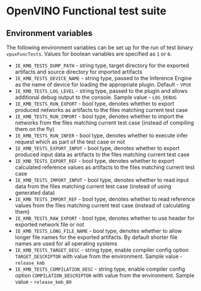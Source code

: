 # OpenVINO Functional test suite

## Environment variables

The following environment variables can be set up for the run of test binary `vpuxFuncTests`. Values for boolean variables are specified as `1` or `0`.
* `IE_KMB_TESTS_DUMP_PATH` - string type, target directory for the exported artifacts and source directory for imported artifacts
* `IE_KMB_TESTS_DEVICE_NAME` - string type, passed to the Inference Engine as the name of device for loading the appropriate plugin. Default - `VPUX`
* `IE_KMB_TESTS_LOG_LEVEL` - string type, passed to the plugin and allows additional debug output to the console. Sample value - `LOG_DEBUG`
* `IE_KMB_TESTS_RUN_EXPORT` - bool type, denotes whether to export produced networks as artifacts to the files matching current test case
* `IE_KMB_TESTS_RUN_IMPORT` - bool type, denotes whether to import the networks from the files matching current test case (instead of compiling them on the fly)
* `IE_KMB_TESTS_RUN_INFER` - bool type, denotes whether to execute infer request which as part of the test case or not
* `IE_KMB_TESTS_EXPORT_INPUT` - bool type, denotes whether to export produced input data as artifacts to the files matching current test case
* `IE_KMB_TESTS_EXPORT_REF` - bool type, denotes whether to export calculated reference values as artifacts to the files matching current test case
* `IE_KMB_TESTS_IMPORT_INPUT` - bool type, denotes whether to read input data from the files matching current test case (instead of using generated data)
* `IE_KMB_TESTS_IMPORT_REF` - bool type, denotes whether to read reference values from the files matching current test case (instead of calculating them)
* `IE_KMB_TESTS_RAW_EXPORT` - bool type, denotes whether to use header for exported network file or not
* `IE_KMB_TESTS_LONG_FILE_NAME` - bool type, denotes whether to allow longer file names for the exported artifacts. By default shorter file names are used for all operating systems
* `IE_KMB_TESTS_TARGET_DESC` - string type, enable compiler config option `TARGET_DESCRIPTOR` with value from the environment. Sample value - `release_kmb`
* `IE_KMB_TESTS_COMPILATION_DESC` - string type, enable compiler config option `COMPILATION_DESCRIPTOR` with value from the environment. Sample value - `release_kmb_B0`
